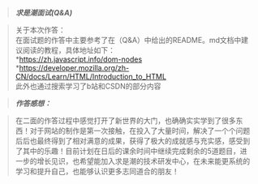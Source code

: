 >***求是潮面试(Q&A)***

>关于本次作答：  
>在面试题的作答中主要参考了在（Q&A）中给出的README。md文档中建议阅读的教程，具体地址如下：  
>*<https://zh.javascript.info/dom-nodes>  
>*<https://developer.mozilla.org/zh-CN/docs/Learn/HTML/Introduction_to_HTML>  
>此外也通过搜索学习了b站和CSDN的部分内容


>***作答感想：***
  
>在二面的作答过程中感觉打开了新世界的大门，也确确实实学到了很多东西！对于网站的制作是第一次接触，在投入了大量时间，解决了一个个问题后后也最终得到了相对满意的成果，获得了极大的成就感与充实感，感受到了其中的乐趣！目前计划在日后的课余时间中继续完成剩余的5道题目，进一步的增长见识，也希望能加入求是潮的技术研发中心，在未来能更系统的学习和提升自己，也能够认识更多志同道合的朋友！  

